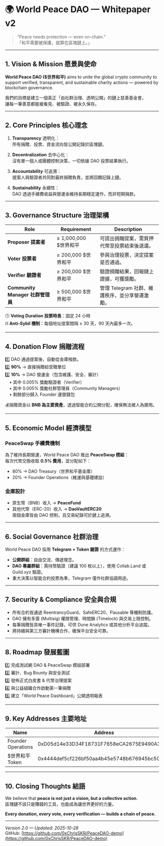# 🌍 World Peace DAO — Whitepaper v2  
> “Peace needs protection — even on-chain.”  
> 「和平需要被保護，就算在區塊鏈上。」

---

## 1. Vision & Mission 愿景與使命

**World Peace DAO ($世界和平)** aims to unite the global crypto community to support verified, transparent, and sustainable charity actions — powered by blockchain governance.  

我們的目標是建立一個真正「由社群治理、透明公開」的鏈上慈善基金會，  
讓每一筆善意都能被看見、被驗證、被永久保存。

---

## 2. Core Principles 核心理念
1. **Transparency** 透明化：  
   所有捐贈、投票、資金流向皆公開記錄於區塊鏈。  

2. **Decentralization** 去中心化：  
   沒有單一個人或團體控制決策，一切依據 DAO 投票結果執行。  

3. **Accountability** 可追溯：  
   提案人與驗證者共同對最終捐贈負責，並將回饋記錄上鏈。  

4. **Sustainability** 永續性：  
   DAO 透過手續費收益與營運金維持長期穩定運作，而非短期捐款。

---

## 3. Governance Structure 治理架構
| Role | Requirement | Description |
|------|--------------|-------------|
| **Proposer 提案者** | ≥ 1,000,000 $世界和平 | 可提出捐贈提案，需質押代幣至投票結束後退還。 |
| **Voter 投票者** | ≥ 200,000 $世界和平 | 參與治理投票，決定提案是否通過。 |
| **Verifier 驗證者** | ≥ 200,000 $世界和平 | 驗證捐贈結果，回報鏈上證據，可獲獎勵。 |
| **Community Manager 社群管理員** | ≥ 500,000 $世界和平 | 管理 Telegram 社群、維護秩序，並分享營運激勵。 |

🕒 **Voting Duration 投票時長**：固定 24 小時  
⛓ **Anti-Sybil 機制**：每個地址提案間隔 ≥ 30 天，90 天內最多一次。

---

## 4. Donation Flow 捐贈流程
1️⃣ DAO 通過提案後，自動從金庫撥款。  
2️⃣ **90%** → 直接捐贈給受贈單位  
3️⃣ **10%** → DAO 營運金（包含維護、安全、審計）  
　• 其中 0.005% 獎勵驗證者（Verifier）  
　• 其中 0.005% 獎勵社群管理員（Community Managers）  
　• 剩餘部分歸入 Founder 運營錢包  

💰捐贈資金以 **BNB 為主要資產**，透過智能合約公開分配，確保無法被人為挪用。

---

## 5. Economic Model 經濟模型

### PeaceSwap 手續費機制
為了維持長期營運，World Peace DAO 推出 **PeaceSwap 模組**：  
每次代幣交換收取 **0.5% 費用**，並分配如下：  
- 80% → DAO Treasury（世界和平基金庫）  
- 20% → Founder Operations（維運與基礎建設）

### 金庫設計
- 原生幣（BNB）收入 → **PeaceFund**  
- 其他代幣（ERC-20）收入 → **DaoVaultERC20**  
兩個金庫皆由 DAO 控制，且交易紀錄可於鏈上追溯。

---

## 6. Social Governance 社群治理
World Peace DAO 採用 **Telegram + Token 驗證** 的方式運作：  
- **公開群組**：自由交流、傳遞理念。  
- **DAO 專屬群組**：需持幣驗證（建議 100 枚以上），使用 Collab.Land 或 Guild.xyz 驗證。  
- 重大決策以智能合約投票為準，Telegram 僅作社群協調用途。

---

## 7. Security & Compliance 安全與合規
- 所有合約皆通過 ReentrancyGuard、SafeERC20、Pausable 等機制防護。  
- DAO 擁有多簽 (Multisig) 權限管理、時間鎖 (Timelock) 與交易上限控制。  
- 每筆捐贈皆具唯一事件記錄，可供 Dune Analytics 或其他分析平台追蹤。  
- 將持續與第三方審計機構合作，確保平台安全可靠。

---

## 8. Roadmap 發展藍圖
1️⃣ 完成測試網 DAO & PeaceSwap 模組部署  
2️⃣ 審計、Bug Bounty 與安全測試  
3️⃣ 發佈正式白皮書 & 代幣治理提案  
4️⃣ 與公益組織合作啟動第一筆捐贈  
5️⃣ 建立「World Peace Dashboard」公開透明報表  

---

## 9. Key Addresses 主要地址
| Name | Address |
|------|----------|
| Founder Operations | 0xD05d14e33D34F18731F7658eCA2675E9490A32D3 |
| $世界和平 Token | 0x4444def5cf226bf50aa4b45e5748b676945bc509 |

---

## 10. Closing Thoughts 結語
We believe that **peace is not just a vision, but a collective action**.  
區塊鏈不該只是賺錢的工具，也能成為讓世界更好的力量。  

**Every donation, every vote, every verification — builds a chain of peace.**

---

*Version 2.0 — Updated: 2025-10-28*  
GitHub: [https://github.com/0xChrisSKR/PeaceDAO-demo](https://github.com/0xChrisSKR/PeaceDAO-demo)
